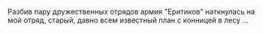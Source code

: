 Разбив пару дружественных отрядов армия "Еритиков" наткнулась на мой отряд, старый, давно всем известный план с конницей в лесу ...
